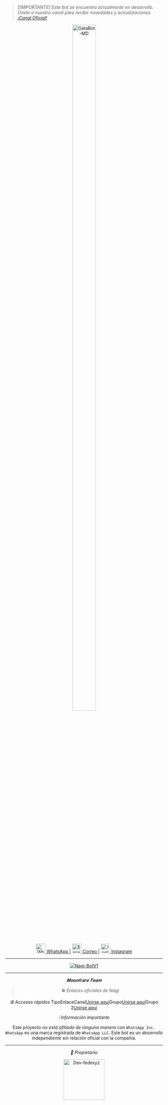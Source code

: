 > [!IMPORTANTE]
> _Este bot se encuentra actualmente en desarrollo. Únete a nuestro canal para recibir novedades y actualizaciones. [¡Canal Oficial!](https)_

<p align="center">
  <img src="https://cdn.yupra.my.id/yp/dpi4ktu8.jpg" alt="GataBot-MD" style="width: 75%; height: auto; max-width: 100px;">
</p>

<p align="center">
  <a href="https://wa.me/5491156178758">
    <img src="https://cdn-icons-png.flaticon.com/512/124/124034.png" width="30" alt="WhatsApp"> WhatsApp
  </a> |
  <a href="mailto:devfedexyz@gmail.com">
    <img src="https://cdn-icons-png.flaticon.com/512/732/732200.png" width="30" alt="Email"> Correo
  </a> |
  <a href="https://instagram.com/devfedexyz">
    <img src="https://cdn-icons-png.flaticon.com/512/2111/2111463.png" width="30" alt="Instagram"> Instagram
  </a>
</p>

---

<p align="center">
  <a href="#"><img title="Nagi-BotV1" src="https://img.shields.io/badge/¡Un bot fácil de editar – Disfruta de nuestro bot! -purple?colorA=%239b33b0&colorB=%231c007b&style=for-the-badge"></a>
</p>

---

<div align="center">

*𝑴𝒐𝒐𝒏𝒇𝒓𝒂𝒓𝒆 𝑻𝒆𝒂𝒎*

> ⚽ *Enlaces oficiales de Nagi*

*ꕥ Accesos rápidos*
TipoEnlaceCanal[Unirse aquí](https://chat.whatsapp.com/LTOMyo9JqQEGYpSHm2hVT7)Grupo[Unirse aquí](https://chat.whatsapp.com/LTOMyo9JqQEGYpSHm2hVT7)Grupo 2[Unirse aquí](https://whatsapp.com/channel/0029Vb6EMjb6GcGKmVITlG2p)

*❕ Información importante*

Este proyecto *no está afiliado de ninguna manera* con `WhatsApp Inc.`
`WhatsApp` es una marca registrada de `WhatsApp LLC`.
Este bot es un *desarrollo independiente* sin relación oficial con la compañía.

---

*👑 Propietario*

<p align="center">
  <a href="https://github.com/Dev-fedexyz17">
    <img src="https://github.com/Dev-fedexyz17.png" width="130" height="130" alt="Dev-fedexyz">
  </a>
</p>

</div>
